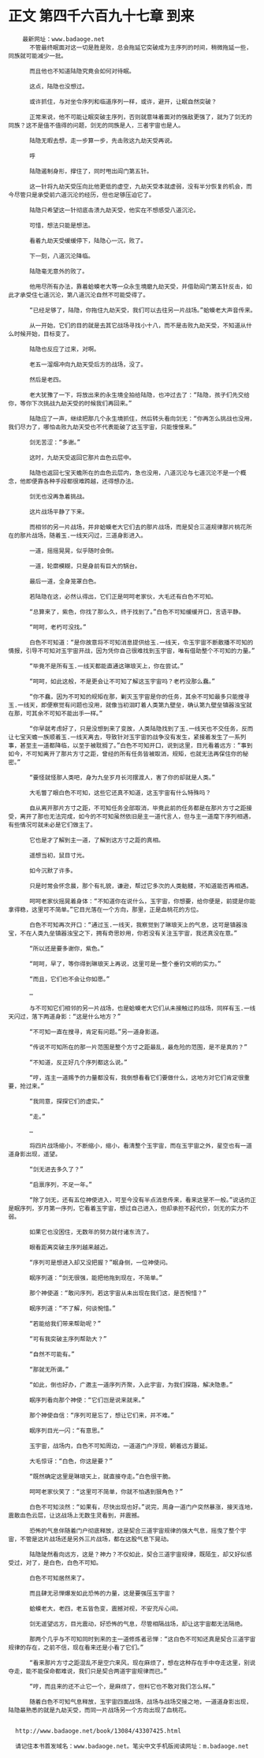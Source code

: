# 正文 第四千六百九十七章 到来
        最新网址：www.badaoge.net
          不管最终眠面对这一切是胜是败，总会拖延它突破成为主序列的时间，稍微拖延一些，同族就可能减少一批。
      
          而且他也不知道陆隐究竟会如何对待眠。
      
          这点，陆隐也没想过。
      
          或许抓住，与对坐令序列和临道序列一样，或许，避开，让眠自然突破？
      
          正常来说，他不可能让眠突破主序列，否则就意味着面对的强敌更强了，就为了剑无的同族？这不是值不值得的问题，剑无的同族是人，三者宇宙也是人。
      
          陆隐无暇去想，走一步算一步，先击败这九劫天受再说。
      
          呼
      
          陆隐遏制身形，撑住了，同时甩出阎门第五针。
      
          这一针将九劫天受压向比他更低的虚空，九劫天受本就虚弱，没有半分恢复的机会，而今尽管只是承受前六道沉沦的经历，但也足够压迫它了。
      
          陆隐只希望这一针彻底击溃九劫天受，他实在不想感受八道沉沦。
      
          可惜，想法只能是想法。
      
          看着九劫天受缓缓停下，陆隐心一沉，败了。
      
          下一刻，八道沉沦降临。
      
          陆隐毫无意外的败了。
      
          他用尽所有办法，靠着蛤蟆老大等一众永生境磨九劫天受，并借助阎门第五针反击，如此才承受住七道沉沦，第八道沉沦自然不可能受得了。
      
          “已经足够了，陆隐，你拖住九劫天受，我们可以去往另一片战场。”蛤蟆老大声音传来。
      
          从一开始，它们的目的就是去其它战场寻找小十八，而不是击败九劫天受，不知道从什么时候开始，目标变了。
      
          陆隐也反应了过来，对啊。
      
          老五一溜烟冲向九劫天受后方的战场，没了。
      
          然后是老四。
      
          老大犹豫了一下，将放出来的永生境全拍给陆隐，也冲过去了：“陆隐，孩子们先交给你，等你下次挑战九劫天受的时候我们再回来。”
      
          陆隐应了一声，继续把那几个永生境抓住，然后转头看向剑无：“你再怎么挑战也没用，我们尽力了，哪怕击败九劫天受也不代表能破了这玉宇宙，只能慢慢来。”
      
          剑无苦涩：“多谢。”
      
          这时，九劫天受返回它那片血色云层中。
      
          陆隐也返回七宝天蟾所在的血色云层内，急也没用，八道沉沦与七道沉沦不是一个概念，他即便靠各种手段都很难跨越，还得想办法。
      
          剑无也没再急着挑战。
      
          这片战场平静了下来。
      
          而相邻的另一片战场，并非蛤蟆老大它们去的那片战场，而是契合三道规律那片桃花所在的那片战场，随着玉.一线天闪过，三道身影进入。
      
          一道，摇摇晃晃，似乎随时会倒。
      
          一道，轮廓模糊，只是身前有巨大的锅台。
      
          最后一道，全身笼罩白色。
      
          若陆隐在这，必然认得出，它们正是呵呵老家伙，大毛还有白色不可知。
      
          “总算来了，紫色，你找了那么久，终于找到了。”白色不可知缓缓开口，言语平静。
      
          “呵呵，老朽可没找。”
      
          白色不可知道：“是你故意将不可知消息提供给玉.一线天，令玉宇宙不断散播不可知的情报，引导不可知对玉宇宙开战，因为凭你自己很难找到玉宇宙，唯有借助整个不可知的力量。”
      
          “毕竟不是所有玉.一线天都能直通这琳琅天上，你在尝试。”
      
          “呵呵，如此这般，不是更会让不可知了解这玉宇宙吗？老朽没那么蠢。”
      
          “你不蠢，因为不可知的规矩在那，剿灭玉宇宙是你的任务，其余不可知最多只能搜寻玉.一线天，即便察觉有问题也没用，就像当初洄盯着人类第九壁垒，确认第九壁垒镇器浊宝就在那，可其余不可知不能出手一样。”
      
          “你早就考虑好了，只是没想到来了变故，人类陆隐找到了玉.一线天也不交任务，反而让七宝天蟾一族顺着玉.一线天离去，导致针对玉宇宙的战争没有发生，紧接着发生了一系列事，甚至主一道都降临，以至于被耽搁了。”白色不可知开口，说到这里，目光看着远方：“事到如今，不可知离开了那片方寸之距，曾经的所有任务皆被取消，规矩，也就无法再保住你的秘密。”
      
          “要怪就怪那人类吧，身为九垒岁月长河摆渡人，害了你的却就是人类。”
      
          大毛瞥了眼白色不可知，这些它还真不知道，这玉宇宙有什么特殊吗？
      
          自从离开那片方寸之距，不可知任务全部取消，毕竟此前的任务都是在那片方寸之距接受，离开了那也无法完成，如今的不可知虽然依旧是主一道代言人，但与主一道麾下序列相遇，有些情况可就未必是它们做主了。
      
          它也是才了解到主一道，了解到这方寸之距的真相。
      
          遥想当初，鼠目寸光。
      
          如今沉默了许多。
      
          只是时常会怀念晨，那个有礼貌，谦逊，帮过它多次的人类骷髅，不知道能否再相遇。
      
          呵呵老家伙摇晃着身体：“不知道你在说什么，玉宇宙，你想要，给你便是，前提是你能拿得稳，这里可不简单。”它目光落在一个方向，那里，正是血桃花的方位。
      
          白色不可知再次开口：“通过玉.一线天，我察觉到了琳琅天上的气息，这可是镇器浊宝，不在人类九垒镇器浊宝之下，拥有奇思妙用，你若没有关注玉宇宙，我还真没在意。”
      
          “所以还是要多谢你，紫色。”
      
          “呵呵，早了，等你得到琳琅天上再说，这里可是一整个垂钓文明的实力。”
      
          “而且，它们也不会让你如愿。”
      
          …
      
          与不可知它们相邻的另一片战场，也是蛤蟆老大它们从未接触过的战场，同样有玉.一线天闪过，落下两道身影：“这是什么地方？”
      
          “不可知一直在搜寻，肯定有问题。”另一道身影道。
      
          “传说不可知所在的那一片范围是整个方寸之距最乱，最危险的范围，是不是真的？”
      
          “不知道，反正好几个序列都这么说。”
      
          “哼，连主一道赐予的力量都没有，我倒想看看它们要做什么，这地方对它们肯定很重要，抢过来。”
      
          “我同意，探探它们的虚实。”
      
          “走。”
      
          …
      
          将四片战场缩小，不断缩小，缩小，看清整个玉宇宙，而在玉宇宙之外，星空也有一道道身影出现，遥望。
      
          “剑无进去多久了？”
      
          “启禀序列，不足一年。”
      
          “除了剑无，还有五位神使进入，可至今没有半点消息传来，看来这里不一般。”说话的正是眠序列，岁月第一序列，它看着玉宇宙，想过自己进入，但却承担不起代价，剑无的实力不弱。
      
          如果它也没困住，无数年的努力就付诸东流了。
      
          眼看距离突破主序列越来越近。
      
          “序列可是想进入却又没把握？”眠身侧，一位神使问。
      
          眠序列道：“剑无很强，能把他拖到现在，不简单。”
      
          那个神使道：“敢问序列，若这宇宙从未出现在我们这，是否惋惜？”
      
          眠序列道：“不了解，何谈惋惜。”
      
          “若能给我们带来帮助呢？”
      
          “可有我突破主序列帮助大？”
      
          “自然不可能有。”
      
          “那就无所谓。”
      
          “如此，倒也好办，广邀主一道序列齐聚，入此宇宙，为我们探路，解决隐患。”
      
          眠序列看向那个神使：“它们岂是说来就来。”
      
          那个神使自信：“序列可是忘了，想让它们来，并不难。”
      
          眠序列目光一闪：“有意思。”
      
          玉宇宙，战场内，白色不可知周边，一道道门户浮现，朝着远方蔓延。
      
          大毛惊讶：“白色，你这是要？”
      
          “既然确定这里是琳琅天上，就直接夺走。”白色很干脆。
      
          呵呵老家伙笑了：“这里可不简单，你就不怕遇到狠角色？”
      
          白色不可知淡然：“如果有，尽快出现也好。”说完，周身一道门户突然暴涨，接天连地，震散血色云层，让这战场上无数生灵看到，并震撼。
      
          恐怖的气息伴随着门户彻底释放，这是契合三道宇宙规律的强大气息，摇曳了整个宇宙，不管是这片战场还是另外三片战场，都在这股气息下晃动。
      
          陆隐陡然看向远方，这是？神力？不仅如此，契合三道宇宙规律，既陌生，却又好似感受过，对了，是白色，白色不可知。
      
          白色不可知居然来了。
      
          而且肆无忌惮爆发如此恐怖的力量，这是要强压玉宇宙？
      
          蛤蟆老大，老四，老五皆色变，震撼对视，不安充斥心间。
      
          剑无遥望远方，目光震动，好恐怖的气息，尽管相隔战场，却让这宇宙都无法隔绝。
      
          那两个几乎与不可知同时到来的主一道修炼者忌惮：“这白色不可知还真是契合三道宇宙规律的存在，之前不信，现在看来还是小看了它们。”
      
          “看来那片方寸之距混乱不是空穴来风，现在麻烦了，想在这种存在手中夺走这里，别说夺走，能不能保命都难说，我们只是契合两道宇宙规律而已。”
      
          “哼，而且来的还不止它一个，是麻烦了，但料它也不敢对我们怎么样。”
      
          随着白色不可知气息释放，玉宇宙四面战场，战场与战场交接之地，一道道身影出现，陆隐最熟悉的就是九劫天受，而同一片战场另一个方向出现了血桃花。
      
      
      http://www.badaoge.net/book/13084/43307425.html
      
      请记住本书首发域名：www.badaoge.net。笔尖中文手机版阅读网址：m.badaoge.net
